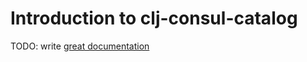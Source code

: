 # Introduction to clj-consul-catalog

TODO: write [great documentation](http://jacobian.org/writing/what-to-write/)
